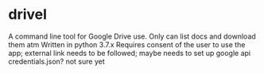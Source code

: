 # drivel
A command line tool for Google Drive use.
Only can list docs and download them atm
Written in python 3.7.x
Requires consent of the user to use the app; external link needs to be followed; maybe needs to set up google api credentials.json? not sure yet

